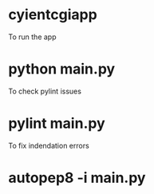# cyientcgiapp

To run the app 
# python main.py


To check pylint issues
# pylint main.py

To fix indendation errors
# autopep8 -i main.py